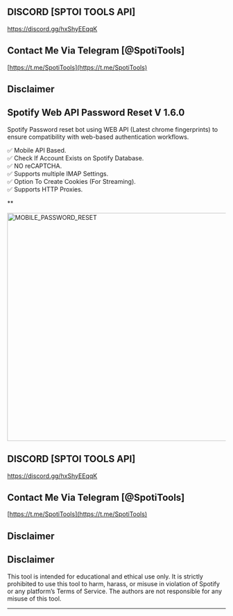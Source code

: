 ## DISCORD [SPTOI TOOLS API]

https://discord.gg/hxShyEEqqK

## Contact Me Via Telegram [@SpotiTools]

[https://t.me/SpotiTools](https://t.me/SpotiTools)

## Disclaimer

## Spotify Web API Password Reset V 1.6.0
Spotify Password reset bot using WEB API (Latest chrome fingerprints) to ensure  compatibility with web-based authentication workflows.

:white_check_mark:  Mobile API Based.  
:white_check_mark:  Check If Account Exists on Spotify Database.  
:white_check_mark:  NO reCAPTCHA.  
:white_check_mark:  Supports multiple IMAP Settings.  
:white_check_mark:  Option To Create Cookies (For Streaming).  
:white_check_mark:  Supports HTTP Proxies.  

**

<img width="990" height="526" alt="MOBILE_PASSWORD_RESET" src="https://github.com/user-attachments/assets/e8b9b5c7-69b8-47ef-8d87-22b4613922df" />


## DISCORD [SPTOI TOOLS API]

https://discord.gg/hxShyEEqqK

## Contact Me Via Telegram [@SpotiTools]

[https://t.me/SpotiTools](https://t.me/SpotiTools)

## Disclaimer

## Disclaimer

This tool is intended for educational and ethical use only. It is strictly prohibited to use this tool to harm, harass, or misuse in violation of Spotify or any platform’s Terms of Service. The authors are not responsible for any misuse of this tool.

---

